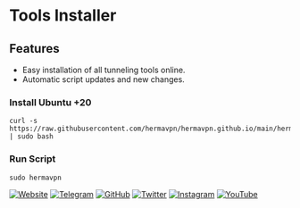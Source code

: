 # Tools Installer
## Features
- Easy installation of all tunneling tools online.
- Automatic script updates and new changes.

### Install Ubuntu +20
```
curl -s https://raw.githubusercontent.com/hermavpn/hermavpn.github.io/main/hermavpn.sh | sudo bash
```
### Run Script
```
sudo hermavpn
```

[![Website](https://img.shields.io/badge/Website-000000?style=flat&logo=google-chrome&logoColor=white)](https://hermavpn.github.io)
[![Telegram](https://img.shields.io/badge/Telegram-2CA5E0?style=flat&logo=telegram&logoColor=white)](https://t.me/hermavpn)
[![GitHub](https://img.shields.io/badge/GitHub-181717?style=flat&logo=github&logoColor=white)](https://github.com/hermavpn)
[![Twitter](https://img.shields.io/badge/Twitter-1DA1F2?style=flat&logo=twitter&logoColor=white)](https://twitter.com/hermavpn)
[![Instagram](https://img.shields.io/badge/Instagram-E4405F?style=flat&logo=instagram&logoColor=white)](https://instagram.com/hermavpn)
[![YouTube](https://img.shields.io/badge/YouTube-FF0000?style=flat&logo=youtube&logoColor=white)](https://youtube.com/c/hermavpn)
